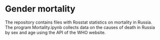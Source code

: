 # Gender mortality

The repository contains files with Rosstat statistics on mortality in Russia. 
The program Mortality.ipynb collects data on the causes of death in Russia by sex and age using the API of the WHO website. 
